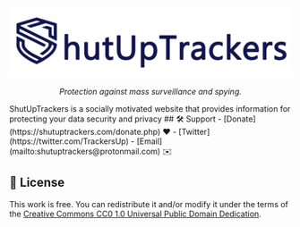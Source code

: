 <div align="center">
<a href="https://shutuptrackers.com">
        <img src="img/logo_png.png" width="500px" alt="ShutUpTrackers" />
</a>
<p>
        <em>Protection against mass surveillance and spying.</em>
</p>
</div>
ShutUpTrackers is a socially motivated website that provides information for protecting your data security and privacy  
## 🛠️ Support 
 - [Donate](https://shutuptrackers.com/donate.php) ❤️
 - [Twitter](https://twitter.com/TrackersUp)
 - [Email](mailto:shutuptrackers@protonmail.com) ✉️

## 📝 License
This work is free. You can redistribute it and/or modify it under the terms of the [Creative Commons CC0 1.0 Universal Public Domain Dedication](https://github.com/0xx66/ShutUpTrackers/blob/master/LICENCE.txt).